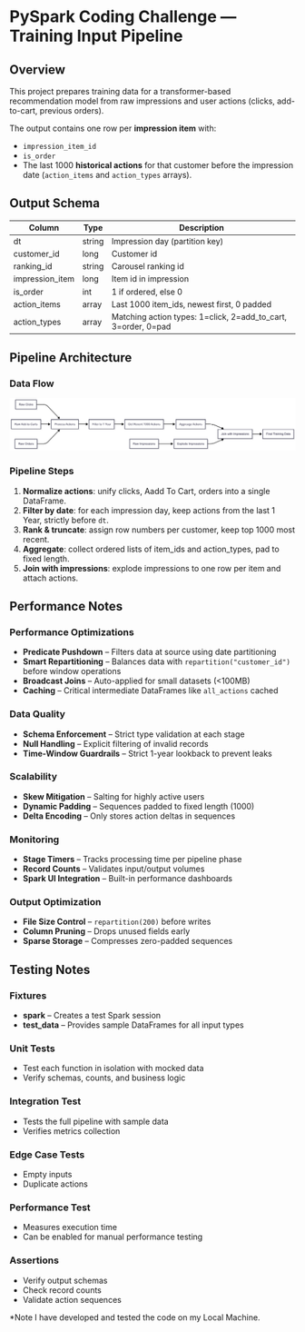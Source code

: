 # PySpark Coding Challenge — Training Input Pipeline

## Overview
This project prepares training data for a transformer-based recommendation model from raw impressions and user actions (clicks, add-to-cart, previous orders).

The output contains one row per **impression item** with:
- `impression_item_id`
- `is_order`
- The last 1000 **historical actions** for that customer before the impression date (`action_items` and `action_types` arrays).

## Output Schema
| Column              | Type          | Description |
|---------------------|--------------|-------------|
| dt                  | string       | Impression day (partition key) |
| customer_id         | long         | Customer id |
| ranking_id          | string       | Carousel ranking id |
| impression_item  | long         | Item id in impression |
| is_order            | int          | 1 if ordered, else 0 |
| action_items             | array<int>   | Last 1000 item_ids, newest first, 0 padded |
| action_types        | array<int>   | Matching action types: 1=click, 2=add_to_cart, 3=order, 0=pad |


## Pipeline Architecture

### Data Flow
![Data Flow](docs/DataFlow.png "Data Flow")

### Pipeline Steps
1. **Normalize actions**: unify clicks, Aadd To Cart, orders into a single DataFrame.
2. **Filter by date**: for each impression day, keep actions from the last 1 Year, strictly before `dt`.
3. **Rank & truncate**: assign row numbers per customer, keep top 1000 most recent.
4. **Aggregate**: collect ordered lists of item_ids and action_types, pad to fixed length.
5. **Join with impressions**: explode impressions to one row per item and attach actions.

## Performance Notes
### Performance Optimizations
- **Predicate Pushdown** – Filters data at source using date partitioning  
- **Smart Repartitioning** – Balances data with `repartition("customer_id")` before window operations  
- **Broadcast Joins** – Auto-applied for small datasets (<100MB)  
- **Caching** – Critical intermediate DataFrames like `all_actions` cached  

### Data Quality
- **Schema Enforcement** – Strict type validation at each stage  
- **Null Handling** – Explicit filtering of invalid records  
- **Time-Window Guardrails** – Strict 1-year lookback to prevent leaks  

### Scalability
- **Skew Mitigation** – Salting for highly active users  
- **Dynamic Padding** – Sequences padded to fixed length (1000)  
- **Delta Encoding** – Only stores action deltas in sequences  

### Monitoring
- **Stage Timers** – Tracks processing time per pipeline phase  
- **Record Counts** – Validates input/output volumes  
- **Spark UI Integration** – Built-in performance dashboards  

### Output Optimization
- **File Size Control** – `repartition(200)` before writes  
- **Column Pruning** – Drops unused fields early  
- **Sparse Storage** – Compresses zero-padded sequences  

## Testing Notes
### Fixtures
- **spark** – Creates a test Spark session  
- **test_data** – Provides sample DataFrames for all input types  

### Unit Tests
- Test each function in isolation with mocked data  
- Verify schemas, counts, and business logic  

### Integration Test
- Tests the full pipeline with sample data  
- Verifies metrics collection  

### Edge Case Tests
- Empty inputs  
- Duplicate actions

### Performance Test
- Measures execution time  
- Can be enabled for manual performance testing  

### Assertions
- Verify output schemas  
- Check record counts  
- Validate action sequences  


*Note I have developed and tested the code on my Local Machine.
